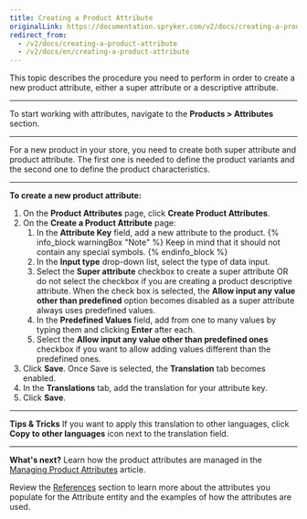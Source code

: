 ```yaml
---
title: Creating a Product Attribute
originalLink: https://documentation.spryker.com/v2/docs/creating-a-product-attribute
redirect_from:
  - /v2/docs/creating-a-product-attribute
  - /v2/docs/en/creating-a-product-attribute
---
```


This topic describes the procedure you need to perform in order to create a new product attribute, either a super attribute or a descriptive attribute.
***
To start working with attributes, navigate to the **Products > Attributes** section.
***
For a new product in your store, you need to create both super attribute and product attribute. The first one is needed to define the product variants and the second one to define the product characteristics.
***
**To create a new product attribute:**
1. On the **Product Attributes** page, click **Create Product Attributes**.
2. On the **Create a Product Attribute** page:
    1. In the **Attribute Key** field, add a new attribute to the product.
    {% info_block warningBox "Note" %}
Keep in mind that it should not contain any special symbols.
{% endinfo_block %}
    2. In the **Input type** drop-down list, select the type of data input.
    3. Select the **Super attribute** checkbox to create a super attribute OR do not select the checkbox if you are creating a product descriptive attribute.
    When the check box is selected, the **Allow input any value other than predefined** option becomes disabled as a super attribute always uses predefined values.
    4. In the **Predefined Values** field, add from one to many values by typing them and clicking **Enter** after each.
    5. Select the **Allow input any value other than predefined ones** checkbox if you want to allow adding  values different than the predefined ones.
3. Click **Save**.
    Once Save is selected, the **Translation** tab becomes enabled.
4. In the **Translations** tab, add the translation for your attribute key.
5. Click **Save**.
***
**Tips & Tricks**
If you want to apply this translation to other languages, click **Copy to other languages** icon next to the translation field.
***
**What's next?**
Learn how the product attributes are managed in the [Managing Product Attributes](/docs/scos/user/user-guides/201903.0/back-office-user-guide/products/attributes/managing-attributes.html) article. 

Review the [References](/docs/scos/user/user-guides/201903.0/back-office-user-guide/products/attributes/references/attributes-reference-information.html) section to learn more about the attributes you populate for the Attribute entity and the examples of how the attributes are used. 
